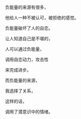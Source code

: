 负能量的来源有很多，

他给人一种不被认可，被拒绝的感觉。

负能量破坏了人的自恋。

让人知道自己是不堪的，

人可以通过负能量，

调用自恋动力，攻击性

来完成进步。

而负能量的来源，

我选择了关系，

这样的话，

调用了潜意识中的情绪。